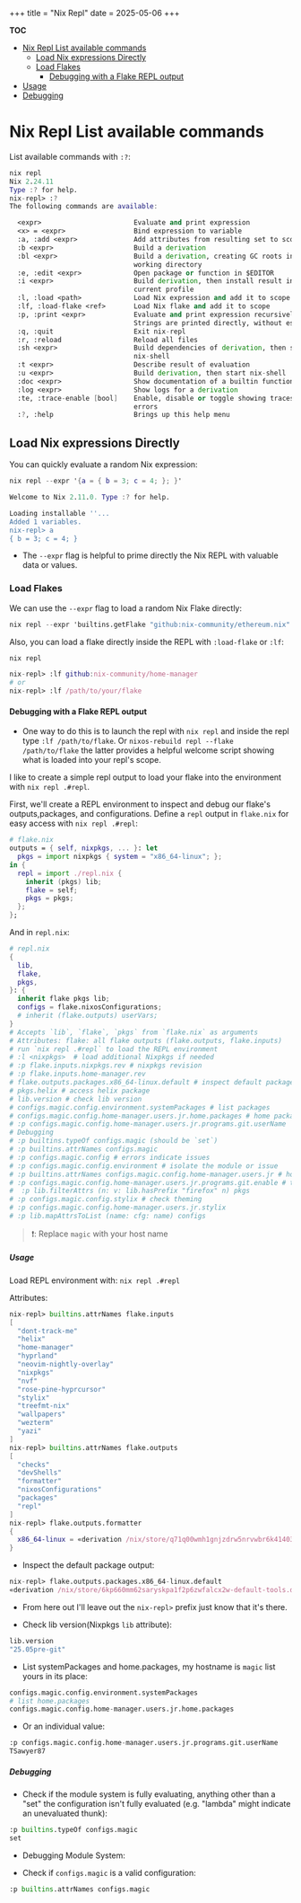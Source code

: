 +++
title = "Nix Repl"
date = 2025-05-06
+++

**TOC**

<!--toc:start-->

- [Nix Repl List available commands](#nix-repl-list-available-commands)
  - [Load Nix expressions Directly](#load-nix-expressions-directly)
  - [Load Flakes](#load-flakes)
    - [Debugging with a Flake REPL output](#debugging-with-a-flake-repl-output)
- [Usage](#usage)
- [Debugging](#debugging)
<!--toc:end-->

# Nix Repl List available commands

List available commands with `:?`:

```nix
nix repl
Nix 2.24.11
Type :? for help.
nix-repl> :?
The following commands are available:

  <expr>                       Evaluate and print expression
  <x> = <expr>                 Bind expression to variable
  :a, :add <expr>              Add attributes from resulting set to scope
  :b <expr>                    Build a derivation
  :bl <expr>                   Build a derivation, creating GC roots in the
                               working directory
  :e, :edit <expr>             Open package or function in $EDITOR
  :i <expr>                    Build derivation, then install result into
                               current profile
  :l, :load <path>             Load Nix expression and add it to scope
  :lf, :load-flake <ref>       Load Nix flake and add it to scope
  :p, :print <expr>            Evaluate and print expression recursively
                               Strings are printed directly, without escaping.
  :q, :quit                    Exit nix-repl
  :r, :reload                  Reload all files
  :sh <expr>                   Build dependencies of derivation, then start
                               nix-shell
  :t <expr>                    Describe result of evaluation
  :u <expr>                    Build derivation, then start nix-shell
  :doc <expr>                  Show documentation of a builtin function
  :log <expr>                  Show logs for a derivation
  :te, :trace-enable [bool]    Enable, disable or toggle showing traces for
                               errors
  :?, :help                    Brings up this help menu
```

## Load Nix expressions Directly

You can quickly evaluate a random Nix expression:

```nix
nix repl --expr '{a = { b = 3; c = 4; }; }'

Welcome to Nix 2.11.0. Type :? for help.

Loading installable ''...
Added 1 variables.
nix-repl> a
{ b = 3; c = 4; }
```

- The `--expr` flag is helpful to prime directly the Nix REPL with valuable data
  or values.

### Load Flakes

We can use the `--expr` flag to load a random Nix Flake directly:

```nix
nix repl --expr 'builtins.getFlake "github:nix-community/ethereum.nix"'
```

Also, you can load a flake directly inside the REPL with `:load-flake` or `:lf`:

```nix
nix repl

nix-repl> :lf github:nix-community/home-manager
# or
nix-repl> :lf /path/to/your/flake
```

#### Debugging with a Flake REPL output

- One way to do this is to launch the repl with `nix repl` and inside the repl type `:lf /path/to/flake`. Or `nixos-rebuild repl --flake /path/to/flake` the latter provides a helpful welcome script showing what is loaded into your repl's scope.

I like to create a simple repl output to load your flake into the environment with `nix repl .#repl`.

First, we'll create a REPL environment to inspect and debug our flake's outputs,packages, and configurations. Define a `repl` output in `flake.nix` for easy access with `nix repl .#repl`:

```nix
# flake.nix
outputs = { self, nixpkgs, ... }: let
  pkgs = import nixpkgs { system = "x86_64-linux"; };
in {
  repl = import ./repl.nix {
    inherit (pkgs) lib;
    flake = self;
    pkgs = pkgs;
  };
};
```

And in `repl.nix`:

```nix
# repl.nix
{
  lib,
  flake,
  pkgs,
}: {
  inherit flake pkgs lib;
  configs = flake.nixosConfigurations;
  # inherit (flake.outputs) userVars;
}
# Accepts `lib`, `flake`, `pkgs` from `flake.nix` as arguments
# Attributes: flake: all flake outputs (flake.outputs, flake.inputs)
# run `nix repl .#repl` to load the REPL environment
# :l <nixpkgs>  # load additional Nixpkgs if needed
# :p flake.inputs.nixpkgs.rev # nixpkgs revision
# :p flake.inputs.home-manager.rev
# flake.outputs.packages.x86_64-linux.default # inspect default package
# pkgs.helix # access helix package
# lib.version # check lib version
# configs.magic.config.environment.systemPackages # list packages
# configs.magic.config.home-manager.users.jr.home.packages # home packages
# :p configs.magic.config.home-manager.users.jr.programs.git.userName
# Debugging
# :p builtins.typeOf configs.magic (should be `set`)
# :p builtins.attrNames configs.magic
# :p configs.magic.config # errors indicate issues
# :p configs.magic.config.environment # isolate the module or issue
# :p builtins.attrNames configs.magic.config.home-manager.users.jr # home attrs
# :p configs.magic.config.home-manager.users.jr.programs.git.enable # true/false
#  :p lib.filterAttrs (n: v: lib.hasPrefix "firefox" n) pkgs
# :p configs.magic.config.stylix # check theming
# :p configs.magic.config.home-manager.users.jr.stylix
# :p lib.mapAttrsToList (name: cfg: name) configs
```

> ❗: Replace `magic` with your host name

##### Usage

Load REPL environment with:
`nix repl .#repl`

Attributes:

```nix
nix-repl> builtins.attrNames flake.inputs
[
  "dont-track-me"
  "helix"
  "home-manager"
  "hyprland"
  "neovim-nightly-overlay"
  "nixpkgs"
  "nvf"
  "rose-pine-hyprcursor"
  "stylix"
  "treefmt-nix"
  "wallpapers"
  "wezterm"
  "yazi"
]
nix-repl> builtins.attrNames flake.outputs
[
  "checks"
  "devShells"
  "formatter"
  "nixosConfigurations"
  "packages"
  "repl"
]
nix-repl> flake.outputs.formatter
{
  x86_64-linux = «derivation /nix/store/q71q00wmh1gnjzdrw5nrvwbr6k414036-treefmt.drv»;
}
```

- Inspect the default package output:

```nix
nix-repl> flake.outputs.packages.x86_64-linux.default
«derivation /nix/store/6kp660mm62saryskpa1f2p6zwfalcx2w-default-tools.drv»
```

- From here out I'll leave out the `nix-repl>` prefix just know that it's there.

- Check lib version(Nixpkgs `lib` attribute):

```nix
lib.version
"25.05pre-git"
```

- List systemPackages and home.packages, my hostname is `magic` list yours in its place:

```nix
configs.magic.config.environment.systemPackages
# list home.packages
configs.magic.config.home-manager.users.jr.home.packages
```

- Or an individual value:

```nix
:p configs.magic.config.home-manager.users.jr.programs.git.userName
TSawyer87
```

##### Debugging

- Check if the module system is fully evaluating, anything other than a "set" the configuration isn't fully evaluated (e.g. "lambda" might indicate an unevaluated thunk):

```nix
:p builtins.typeOf configs.magic
set
```

- Debugging Module System:

- Check if `configs.magic` is a valid configuration:

```nix
:p builtins.attrNames configs.magic
```
